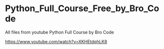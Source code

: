 # Python_Full_Course_Free_by_Bro_Code
 All files from youtube Python Full Course by Bro Code

https://www.youtube.com/watch?v=XKHEtdqhLK8
